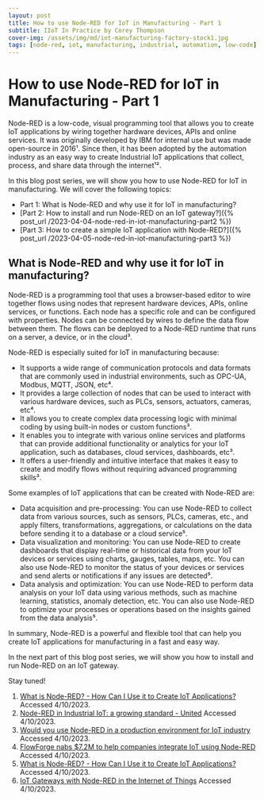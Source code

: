 ```yaml
---
layout: post
title: How to use Node-RED for IoT in Manufacturing - Part 1
subtitle: IIoT In Practice by Corey Thompson
cover-img: /assets/img/md/iot-manufacturing-factory-stock1.jpg
tags: [node-red, iot, manufacturing, industrial, automation, low-code]
---
```


# How to use Node-RED for IoT in Manufacturing - Part 1

Node-RED is a low-code, visual programming tool that allows you to create IoT applications by wiring together hardware devices, APIs and online services. It was originally developed by IBM for internal use but was made open-source in 2016¹. Since then, it has been adopted by the automation industry as an easy way to create Industrial IoT applications that collect, process, and share data through the internet¹².

In this blog post series, we will show you how to use Node-RED for IoT in manufacturing. We will cover the following topics:

- Part 1: What is Node-RED and why use it for IoT in manufacturing?
- [Part 2: How to install and run Node-RED on an IoT gateway?]({% post_url /2023-04-04-node-red-in-iot-manufacturing-part2 %})
- [Part 3: How to create a simple IoT application with Node-RED?]({% post_url /2023-04-05-node-red-in-iot-manufacturing-part3 %})

## What is Node-RED and why use it for IoT in manufacturing?

Node-RED is a programming tool that uses a browser-based editor to wire together flows using nodes that represent hardware devices, APIs, online services, or functions. Each node has a specific role and can be configured with properties. Nodes can be connected by wires to define the data flow between them. The flows can be deployed to a Node-RED runtime that runs on a server, a device, or in the cloud³.

Node-RED is especially suited for IoT in manufacturing because:

- It supports a wide range of communication protocols and data formats that are commonly used in industrial environments, such as OPC-UA, Modbus, MQTT, JSON, etc⁴.
- It provides a large collection of nodes that can be used to interact with various hardware devices, such as PLCs, sensors, actuators, cameras, etc⁴.
- It allows you to create complex data processing logic with minimal coding by using built-in nodes or custom functions³.
- It enables you to integrate with various online services and platforms that can provide additional functionality or analytics for your IoT application, such as databases, cloud services, dashboards, etc³.
- It offers a user-friendly and intuitive interface that makes it easy to create and modify flows without requiring advanced programming skills³.

Some examples of IoT applications that can be created with Node-RED are:

- Data acquisition and pre-processing: You can use Node-RED to collect data from various sources, such as sensors, PLCs, cameras, etc., and apply filters, transformations, aggregations, or calculations on the data before sending it to a database or a cloud service⁵.
- Data visualization and monitoring: You can use Node-RED to create dashboards that display real-time or historical data from your IoT devices or services using charts, gauges, tables, maps, etc. You can also use Node-RED to monitor the status of your devices or services and send alerts or notifications if any issues are detected⁵.
- Data analysis and optimization: You can use Node-RED to perform data analysis on your IoT data using various methods, such as machine learning, statistics, anomaly detection, etc. You can also use Node-RED to optimize your processes or operations based on the insights gained from the data analysis⁵.

In summary, Node-RED is a powerful and flexible tool that can help you create IoT applications for manufacturing in a fast and easy way.

In the next part of this blog post series, we will show you how to install and run Node-RED on an IoT gateway.

Stay tuned!

1. [What is Node-RED? - How Can I Use it to Create IoT Applications?](https://realpars.com/node-red/) Accessed 4/10/2023.
2. [Node-RED in Industrial IoT: a growing standard - United](https://learn.umh.app/blog/node-red-in-industrial-iot-a-growing-standard/) Accessed 4/10/2023.
3. [Would you use Node-RED in a production environment for IoT industry](https://discourse.nodered.org/t/would-you-use-node-red-in-a-production-environment-for-iot-industry-applications/19358) Accessed 4/10/2023.
4. [FlowForge nabs $7.2M to help companies integrate IoT using Node-RED](https://techcrunch.com/2022/11/03/flowforge-nabs-7-2m-to-help-companies-integrate-iot-using-node-red/) Accessed 4/10/2023.
5. [What is Node-RED? - How Can I Use it to Create IoT Applications?](https://realpars.com/node-red/) Accessed 4/10/2023.
6. [IoT Gateways with Node-RED in the Internet of Things](https://www.welotec.com/iot-gateways-and-their-central-role-in-the-internet-of-things/) Accessed 4/10/2023.